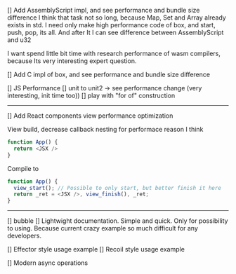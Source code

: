 
[] Add AssemblyScript impl, and see performance and bundle size difference
  I think that task not so long, because Map, Set and Array already exists in std. I need only make high performance code of box, and start, push, pop, its all.
  And after It I can see difference between AssemblyScript and u32

  I want spend little bit time with research performance of wasm compilers,
    because Its very interesting expert question.

[] Add C impl of box, and see performance and bundle size difference

[] JS Performance
  [] unit to unit2 -> see performance change (very interesting, init time too))
  [] play with "for of" construction

---

[] Add React components view performance optimization

View build, decrease callback nesting for performace reason I think

```javascript
function App() {
  return <JSX />
}
```

Compile to

```javascript
function App() {
  view_start(); // Possible to only start, but better finish it here
  return _ret = <JSX />, view_finish(), _ret;
}
```

---

[] bubble
[] Lightwight documentation. Simple and quick. Only for possibility to using. Because current crazy example so much difficult for any developers.

[] Effector style usage example
[] Recoil style usage example

[] Modern async operations
